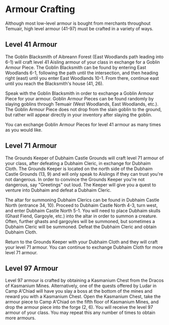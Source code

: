 # Armour Crafting

Although most low-level armour is bought from merchants throughout Temuair, high level armour (41-97) must be crafted in a variety of ways.

## Level 41 Armour

The Goblin Blacksmith of Aibreann Forest (East Woodlands path leading into 6-1) will craft level 41 Aisling armour of your class in exchange for a Goblin Armour Piece. The Goblin Blacksmith can be found by entering East Woodlands 6-1, following the path until the intersection, and then heading right (east) until you enter East Woodlands 10-1. From there, continue east until you reach the Blacksmith's house (41, 26).

Speak with the Goblin Blacksmith in order to exchange a Goblin Armour Piece for your armour. Goblin Armour Pieces can be found randomly by slaying goblins through Temuair (West Woodlands, East Woodlands, etc.). The Goblin Armour Piece does not drop from the slain goblin to the ground, but rather will appear directly in your inventory after slaying the goblin.

You can exchange Goblin Armour Pieces for level 41 armour as many times as you would like.

## Level 71 Armour

The Grounds Keeper of Dubhaim Castle Grounds will craft level 71 armour of your class, after defeating a Dubhaim Cleric, in exchange for Dubhaim Cloth. The Grounds Keeper is located on the north side of the Dubhaim Castle Grounds (13, 9) and will only speak to Aislings if they can trust you're not dangerous. In order to convince the Grounds Keeper you're not dangerous, say "Greetings" out loud. The Keeper will give you a quest to venture into Dubhaim and defeat a Dubhaim Cleric.

The altar for summoning Dubhaim Clerics can be found in Dubhaim Castle North (entrance 34, 10). Proceed to Dubhaim Castle North 4-3, turn west, and enter Dubhaim Castle North 5-1. You will need to place Dubhaim skulls (Ghast Fiend, Gargoyle, etc.) into the altar in order to summon a creature. Often, further ghasts and gargoyles will be summoned, but sometimes a Dubhaim Cleric will be summoned. Defeat the Dubhaim Cleric and obtain Dubhaim Cloth.

Return to the Grounds Keeper with your Dubhaim Cloth and they will craft your level 71 armour. You can continue to exchange Dubhaim Cloth for more level 71 armour.

## Level 97 Armour

Level 97 armour is crafted by obtaining a Kasmanium Chest from the Dracos of Kasmanium Mines. Alternatively, one of the quests offered by Ludar in Camp A'Chiad will have you slay a boss at the bottom of the mines and reward you with a Kasmanium Chest. Open the Kasmanium Chest, take the armour piece to Camp A'Chiad on the fifth floor of Kasmanium Mines, and drop the armour piece into the forge (2, 6). You will receive the level 97 armour of your class. You may repeat this any number of times to obtain more armours.

